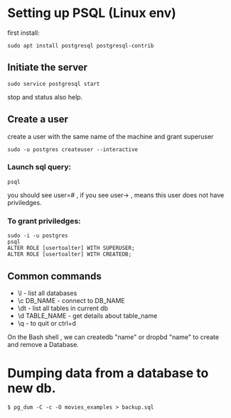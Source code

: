 # Setting up PSQL (Linux env)

first install:
```
sudo apt install postgresql postgresql-contrib
```
## Initiate the server  
```
sudo service postgresql start
```
stop and status also help.

## Create a user  
create a user with the same name of the machine and grant superuser
```
sudo -u postgres createuser --interactive
```
### Launch sql query:
```
psql
```

you should see user=# , if you see user-> , means this user does not have priviledges.

### To grant priviledges:
```
sudo -i -u postgres
psql
ALTER ROLE [usertoalter] WITH SUPERUSER;
ALTER ROLE [usertoalter] WITH CREATEDB;
```

## Common commands
- \l - list all databases
- \c DB_NAME - connect to DB_NAME
- \dt - list all tables in current db
- \d TABLE_NAME - get details about table_name
- \q - to quit or ctrl+d

On the Bash shell , we can createdb "name" or dropbd "name" to create and remove a Database.

# Dumping data from a database to new db.
```
$ pg_dum -C -c -O movies_examples > backup.sql
```





